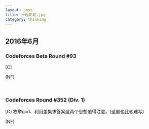 ```yaml
---
layout: post
title: 一起刷题.jpg
category: thinking
---
```


## **2016年6月**

### <font style="font-weight:bold;"> Codeforces Beta Round #93 </font>

[C]

(NF)

<br/>


### <font style="font-weight:bold;"> Codeforces Round #352 (Div. 1) </font>

[C] 枚举gcd、利用差集求答案这两个思想值得注意。(这题也比较难写)

(NF)

<br/>

